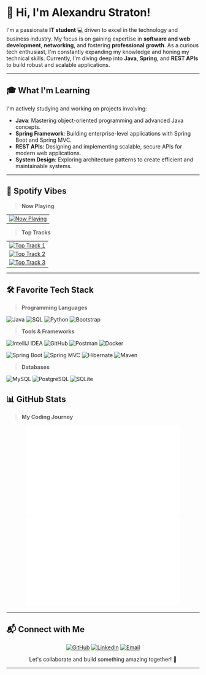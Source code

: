 # 👋 Hi, I'm Alexandru Straton!

I'm a passionate **IT student** 💻 driven to excel in the technology and business industry. My focus is on gaining expertise in **software and web development**, **networking**, and fostering **professional growth**. As a curious tech enthusiast, I'm constantly expanding my knowledge and honing my technical skills. Currently, I'm diving deep into **Java**, **Spring**, and **REST APIs** to build robust and scalable applications.

---

## 🎓 What I'm Learning

I'm actively studying and working on projects involving:

- **Java**: Mastering object-oriented programming and advanced Java concepts.
- **Spring Framework**: Building enterprise-level applications with Spring Boot and Spring MVC.
- **REST APIs**: Designing and implementing scalable, secure APIs for modern web applications.
- **System Design**: Exploring architecture patterns to create efficient and maintainable systems.

---

## 🎷 Spotify Vibes

> **Now Playing**

<table>
  <tbody>
    <tr>
      <td><a href="https://spotify-readme-yettensyvus.vercel.app/now-playing?open"><img src="https://spotify-readme-yettensyvus.vercel.app/now-playing" width="540" height="64" alt="Now Playing"></a></td>
    </tr>
  </tbody>
</table>

> **Top Tracks**

<table>
  <tbody>
    <tr>
      <td><a href="https://spotify-readme-yettensyvus.vercel.app/top-tracks?i=1&open"><img src="https://spotify-readme-yettensyvus.vercel.app/top-tracks?i=1" width="540" height="64" alt="Top Track 1"></a></td>
    </tr>
    <tr>
      <td><a href="https://spotify-readme-yettensyvus.vercel.app/top-tracks?i=2&open"><img src="https://spotify-readme-yettensyvus.vercel.app/top-tracks?i=2" width="540" height="64" alt="Top Track 2"></a></td>
    </tr>
    <tr>
      <td><a href="https://spotify-readme-yettensyvus.vercel.app/top-tracks?i=3&open"><img src="https://spotify-readme-yettensyvus.vercel.app/top-tracks?i=3" width="540" height="64" alt="Top Track 3"></a></td>
    </tr>
  </tbody>
</table>

---

## 🛠️ Favorite Tech Stack

> **Programming Languages**

![Java](https://img.shields.io/badge/Java-007396?style=for-the-badge&logo=openjdk&logoColor=white) ![SQL](https://img.shields.io/badge/SQL-4479A1?style=for-the-badge&logo=postgresql&logoColor=white)  ![Python](https://img.shields.io/badge/Python-3776AB?style=for-the-badge&logo=python&logoColor=white) ![Bootstrap](https://img.shields.io/badge/Bootstrap-7952B3?style=for-the-badge&logo=bootstrap&logoColor=white)

> **Tools & Frameworks**

![IntelliJ IDEA](https://img.shields.io/badge/IntelliJ_IDEA-000000.svg?style=for-the-badge&logo=intellij-idea&logoColor=white) ![GitHub](https://img.shields.io/badge/GitHub-181717?style=for-the-badge&logo=github&logoColor=white) ![Postman](https://img.shields.io/badge/Postman-FF6C37?style=for-the-badge&logo=postman&logoColor=white) ![Docker](https://img.shields.io/badge/Docker-2496ED?style=for-the-badge&logo=docker&logoColor=white)

![Spring Boot](https://img.shields.io/badge/Spring_Boot-6DB33F?style=for-the-badge&logo=springboot&logoColor=white) ![Spring MVC](https://img.shields.io/badge/Spring_MVC-6DB33F?style=for-the-badge&logo=spring&logoColor=white) ![Hibernate](https://img.shields.io/badge/Hibernate-59666C?style=for-the-badge&logo=hibernate&logoColor=white) ![Maven](https://img.shields.io/badge/Maven-C71A36?style=for-the-badge&logo=apachemaven&logoColor=white)

> **Databases**

![MySQL](https://img.shields.io/badge/MySQL-4479A1?style=for-the-badge&logo=mysql&logoColor=white) ![PostgreSQL](https://img.shields.io/badge/PostgreSQL-4169E1?style=for-the-badge&logo=postgresql&logoColor=white) ![SQLite](https://img.shields.io/badge/SQLite-003B57?style=for-the-badge&logo=sqlite&logoColor=white)

## 📊 GitHub Stats

> **My Coding Journey**

<p align="center">
  <img src="https://raw.githubusercontent.com/yettensyvus/yettensyvus/output/generated/overview.svg" alt="GitHub Stats Overview" width="400" />
  <img src="https://raw.githubusercontent.com/yettensyvus/yettensyvus/output/generated/languages.svg" alt="GitHub Languages" width="400" />
</p>

---

## 📬 Connect with Me

<p align="center">
  <a href="https://github.com/yettensyvus"><img src="https://img.shields.io/badge/GitHub-181717?style=for-the-badge&logo=github&logoColor=white" alt="GitHub"></a>
  <a href="https://www.linkedin.com/in/alexandru-straton/"><img src="https://img.shields.io/badge/LinkedIn-0077B5?style=for-the-badge&logo=linkedin&logoColor=white" alt="LinkedIn"></a>
  <a href="mailto:straton.dev@gmail.com"><img src="https://img.shields.io/badge/Email-D14836?style=for-the-badge&logo=gmail&logoColor=white" alt="Email"></a>
</p>

<p align="center">
  Let's collaborate and build something amazing together! 🚀
</p>

---

